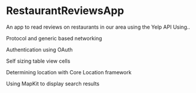 # RestaurantReviewsApp
An app to read reviews on restaurants in our area using the Yelp API Using..


Protocol and generic based networking

Authentication using OAuth

Self sizing table view cells

Determining location with Core Location framework

Using MapKit to display search results
